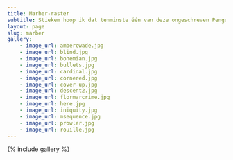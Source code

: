 ```yaml
---
title: Marber-raster
subtitle: Stiekem hoop ik dat tenminste één van deze ongeschreven Penguin Crime-titels ooit voor een echte 'Marber' zal worden aangezien. 
layout: page
slug: marber
gallery:
    - image_url: ambercwade.jpg
    - image_url: blind.jpg
    - image_url: bohemian.jpg
    - image_url: bullets.jpg
    - image_url: cardinal.jpg
    - image_url: cornered.jpg
    - image_url: cover-up.jpg
    - image_url: descent2.jpg
    - image_url: flormarcrime.jpg
    - image_url: here.jpg
    - image_url: iniquity.jpg
    - image_url: msequence.jpg
    - image_url: prowler.jpg
    - image_url: rouille.jpg
---
```


{% include gallery %}